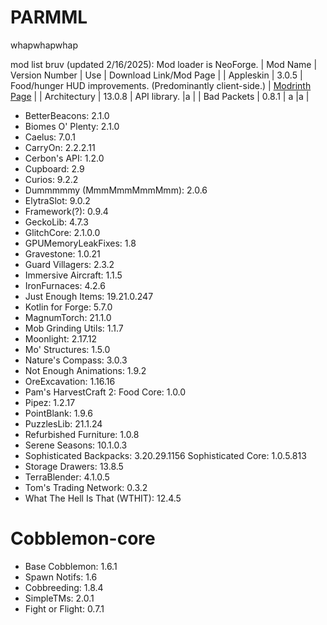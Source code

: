 # PARMML
whapwhapwhap


mod list bruv (updated 2/16/2025):
Mod loader is NeoForge.
| Mod Name | Version Number | Use | Download Link/Mod Page |
| Appleskin | 3.0.5 | Food/hunger HUD improvements. (Predominantly client-side.) | [Modrinth Page](https://modrinth.com/mod/appleskin) |
| Architectury | 13.0.8 | API library. |a |
| Bad Packets | 0.8.1 | a |a |
- BetterBeacons: 2.1.0
- Biomes O' Plenty: 2.1.0
- Caelus: 7.0.1
- CarryOn: 2.2.2.11
- Cerbon's API: 1.2.0
- Cupboard: 2.9
- Curios: 9.2.2
- Dummmmmy (MmmMmmMmmMmm): 2.0.6
- ElytraSlot: 9.0.2
- Framework(?): 0.9.4
- GeckoLib: 4.7.3
- GlitchCore: 2.1.0.0
- GPUMemoryLeakFixes: 1.8
- Gravestone: 1.0.21
- Guard Villagers: 2.3.2
- Immersive Aircraft: 1.1.5
- IronFurnaces: 4.2.6
- Just Enough Items: 19.21.0.247
- Kotlin for Forge: 5.7.0
- MagnumTorch: 21.1.0
- Mob Grinding Utils: 1.1.7
- Moonlight: 2.17.12
- Mo' Structures: 1.5.0
- Nature's Compass: 3.0.3
- Not Enough Animations: 1.9.2
- OreExcavation: 1.16.16
- Pam's HarvestCraft 2: Food Core: 1.0.0
- Pipez: 1.2.17
- PointBlank: 1.9.6
- PuzzlesLib: 21.1.24
- Refurbished Furniture: 1.0.8
- Serene Seasons: 10.1.0.3
- Sophisticated Backpacks: 3.20.29.1156
  Sophisticated Core: 1.0.5.813
- Storage Drawers: 13.8.5
- TerraBlender: 4.1.0.5
- Tom's Trading Network: 0.3.2
- What The Hell Is That (WTHIT): 12.4.5


# Cobblemon-core
- Base Cobblemon: 1.6.1
- Spawn Notifs: 1.6
- Cobbreeding: 1.8.4
- SimpleTMs: 2.0.1
- Fight or Flight: 0.7.1
